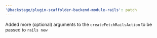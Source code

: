 ```yaml
---
'@backstage/plugin-scaffolder-backend-module-rails': patch
---
```


Added more (optional) arguments to the `createFetchRailsAction` to be passed to `rails new`
